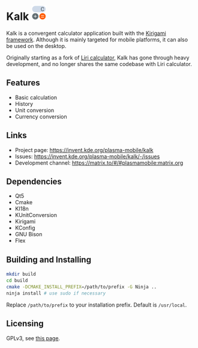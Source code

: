 # Kalk <img src="jcalculator.png" width="40"/>
Kalk is a convergent calculator application built with the [Kirigami framework](https://kde.org/products/kirigami/). Although it is mainly targeted for mobile platforms, it can also be used on the desktop.

Originally starting as a fork of [Liri calculator](https://github.com/lirios/calculator), Kalk has gone through heavy development, and no longer shares the same codebase with Liri calculator.

## Features
* Basic calculation
* History
* Unit conversion 
* Currency conversion

## Links
* Project page: https://invent.kde.org/plasma-mobile/kalk
* Issues: https://invent.kde.org/plasma-mobile/kalk/-/issues
* Development channel: https://matrix.to/#/#plasmamobile:matrix.org

## Dependencies
* Qt5 
* Cmake
* KI18n
* KUnitConversion
* Kirigami
* KConfig
* GNU Bison
* Flex

## Building and Installing

```sh
mkdir build
cd build
cmake -DCMAKE_INSTALL_PREFIX=/path/to/prefix -G Ninja ..
ninja install # use sudo if necessary
```

Replace `/path/to/prefix` to your installation prefix.
Default is `/usr/local`.

## Licensing
GPLv3, see [this page](https://www.gnu.org/licenses/gpl-3.0.en.html).
